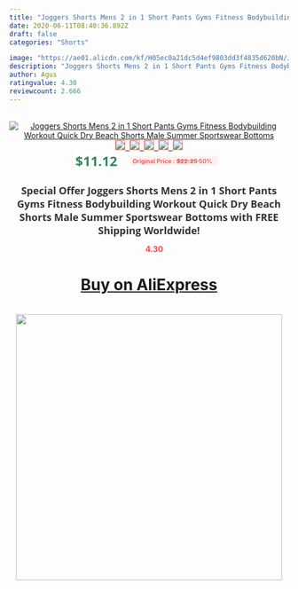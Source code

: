 ```yaml
---
title: "Joggers Shorts Mens 2 in 1 Short Pants Gyms Fitness Bodybuilding Workout Quick Dry Beach Shorts Male Summer Sportswear Bottoms"
date: 2020-06-11T08:40:36.892Z
draft: false
categories: "Shorts"

image: "https://ae01.alicdn.com/kf/H05ec0a21dc5d4ef9803dd3f4835d620bN/Joggers-Shorts-Mens-2-in-1-Short-Pants-Gyms-Fitness-Bodybuilding-Workout-Quick-Dry-Beach-Shorts.jpg"
description: "Joggers Shorts Mens 2 in 1 Short Pants Gyms Fitness Bodybuilding Workout Quick Dry Beach Shorts Male Summer Sportswear Bottoms"
author: Agus
ratingvalue: 4.30
reviewcount: 2.666
---
```

<br>
<div style="text-align: center;">
<a href="https://s.click.aliexpress.com/e/_AacgKD" target="_blank" rel="nofollow noopener noreferrer"><img alt="Joggers Shorts Mens 2 in 1 Short Pants Gyms Fitness Bodybuilding Workout Quick Dry Beach Shorts Male Summer Sportswear Bottoms" class="magnifier-image" src="https://ae01.alicdn.com/kf/H05ec0a21dc5d4ef9803dd3f4835d620bN/Joggers-Shorts-Mens-2-in-1-Short-Pants-Gyms-Fitness-Bodybuilding-Workout-Quick-Dry-Beach-Shorts.jpg_640x640.jpg">
<br>
<img style="border:1px solid salmon" src="https://ae01.alicdn.com/kf/H05ec0a21dc5d4ef9803dd3f4835d620bN/Joggers-Shorts-Mens-2-in-1-Short-Pants-Gyms-Fitness-Bodybuilding-Workout-Quick-Dry-Beach-Shorts.jpg_120x120.jpg">&nbsp;&nbsp;<img style="border:1px solid salmon" src="https://ae01.alicdn.com/kf/H5ada29d87aa144b59be1bd0e0dffa151S/Joggers-Shorts-Mens-2-in-1-Short-Pants-Gyms-Fitness-Bodybuilding-Workout-Quick-Dry-Beach-Shorts.jpg_120x120.jpg">&nbsp;&nbsp;<img style="border:1px solid salmon" src="https://ae01.alicdn.com/kf/Hdd71a0d92c69417b8e62d2d87d9ce4eaO/Joggers-Shorts-Mens-2-in-1-Short-Pants-Gyms-Fitness-Bodybuilding-Workout-Quick-Dry-Beach-Shorts.jpg_120x120.jpg">&nbsp;&nbsp;<img style="border:1px solid salmon" src="https://ae01.alicdn.com/kf/H28e0799219424050ad6a57acf247c662F/Joggers-Shorts-Mens-2-in-1-Short-Pants-Gyms-Fitness-Bodybuilding-Workout-Quick-Dry-Beach-Shorts.jpg_120x120.jpg">&nbsp;&nbsp;<img style="border:1px solid salmon" src="https://ae01.alicdn.com/kf/H7a5411932d574dd1934e7b9ea9a3b29dX/Joggers-Shorts-Mens-2-in-1-Short-Pants-Gyms-Fitness-Bodybuilding-Workout-Quick-Dry-Beach-Shorts.jpg_120x120.jpg"></a></div><br0>
<div style="text-align: center;"><span style="background-color: white; border: 0px; box-sizing: border-box; color: seagreen; display: inline-block; font-family: &quot;open sans&quot; , &quot;arial&quot; , &quot;helvetica&quot; , sans-serif , &quot;heiti&quot;; font-size: 24px; font-stretch: inherit; font-weight: 700; line-height: inherit; margin: 0px 10px 0px 0px; padding: 0px; vertical-align: middle;">$11.12 </span>
<span style="background: rgb(255 , 241 , 241); border-radius: 3px; border: 0px; box-sizing: border-box; color: #ff4747; display: inline-block; font-family: inherit; font-size: 12px; font-stretch: inherit; font-style: inherit; font-variant: inherit; font-weight: 600; line-height: inherit; margin: 0px; padding: 2px 5px; transform: scale(0.9); vertical-align: middle;">Original Price : <b style="text-decoration: line-through;">$22.25 </b> 50%&nbsp;&nbsp;</span></div>
<h1 style="color: #333333; display: inline-block; font-family: &quot;open sans&quot; , &quot;arial&quot; , &quot;helvetica&quot; , sans-serif , &quot;heiti&quot;; font-size: 18px; font-stretch: inherit; font-weight: 700; text-align: center;">Special Offer Joggers Shorts Mens 2 in 1 Short Pants Gyms Fitness Bodybuilding Workout Quick Dry Beach Shorts Male Summer Sportswear Bottoms with FREE Shipping Worldwide!</h1>
<div style="color: #ff4747; text-align: center;">
<img src="https://4.bp.blogspot.com/-M0ZcTcb-5uY/XleCXlxnR4I/AAAAAAAAAEc/OrjgMkXV1oMQFaCRZj5HQwOCBcu3w1FegCPcBGAYYCw/s1600/star.png" style="height: 15px;">&nbsp;<b>4.30</b></div>
<div class="button_cont" align="center"><a class="buynow_a" href="https://s.click.aliexpress.com/e/_AacgKD" target="_blank" rel="nofollow noopener noreferrer"><H1>Buy on AliExpress</H1></a></div><br>
<div class="separator" style="clear: both; text-align: center;">
<img src="https://lh3.googleusercontent.com/-pTy5HemUv9M/XlePHvY0dAI/AAAAAAAAAE4/0nX5iRUoIWY8eMW9Dpxeirr157OZliDIgCLcBGAsYHQ/s1600/badge.gif" width="480">
</div>
